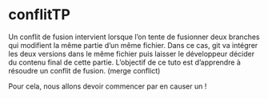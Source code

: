 # conflitTP

Un conflit de fusion intervient lorsque l’on tente de fusionner deux branches qui modifient la même partie d’un même fichier.
Dans ce cas, git va intégrer les deux versions dans le même fichier puis laisser le développeur décider du contenu final de cette partie.
L’objectif de ce tuto est d’apprendre à résoudre un conflit de fusion. (merge conflict)

Pour cela, nous allons devoir commencer par en causer un !
